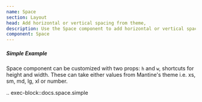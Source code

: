 ```yaml
---
name: Space
section: Layout
head: Add horizontal or vertical spacing from theme,
description: Use the Space component to add horizontal or vertical spacing from theme.
component: Space
---
```


##### Simple Example

Space component can be customized with two props: `h` and `w`, shortcuts for height and width. These can take either 
values from Mantine's theme i.e. xs, sm, md, lg, xl or number.

.. exec-block::docs.space.simple
